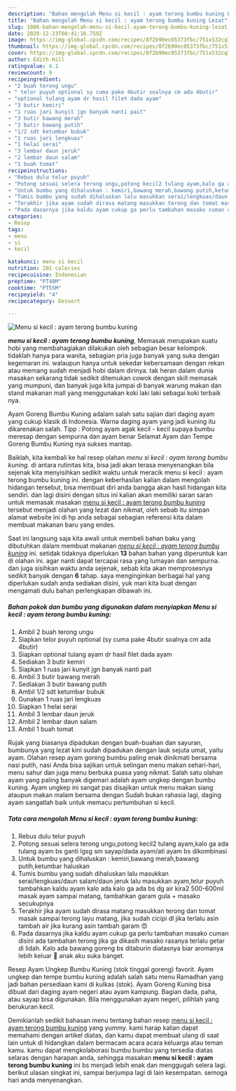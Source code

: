 ```yaml
---
description: "Bahan mengolah Menu si kecil : ayam terong bumbu kuning Lezat"
title: "Bahan mengolah Menu si kecil : ayam terong bumbu kuning Lezat"
slug: 1086-bahan-mengolah-menu-si-kecil-ayam-terong-bumbu-kuning-lezat
date: 2020-12-23T00:41:16.759Z
image: https://img-global.cpcdn.com/recipes/8f2b90ec05373fbc/751x532cq70/menu-si-kecil-ayam-terong-bumbu-kuning-foto-resep-utama.jpg
thumbnail: https://img-global.cpcdn.com/recipes/8f2b90ec05373fbc/751x532cq70/menu-si-kecil-ayam-terong-bumbu-kuning-foto-resep-utama.jpg
cover: https://img-global.cpcdn.com/recipes/8f2b90ec05373fbc/751x532cq70/menu-si-kecil-ayam-terong-bumbu-kuning-foto-resep-utama.jpg
author: Edith Hill
ratingvalue: 4.1
reviewcount: 9
recipeingredient:
- "2 buah terong ungu"
- " telor puyuh optional sy cuma pake 4butir soalnya cm ada 4butir"
- "optional tulang ayam dr hasil filet dada ayam"
- "3 butir kemiri"
- "1 ruas jari kunyit jgn banyak nanti pait"
- "3 butir bawang merah"
- "3 butir bawang putih"
- "1/2 sdt ketumbar bubuk"
- "1 ruas jari lengkuas"
- "1 helai serai"
- "3 lembar daun jeruk"
- "2 lembar daun salam"
- "1 buah tomat"
recipeinstructions:
- "Rebus dulu telur puyuh"
- "Potong sesuai selera terong ungu,potong kecil2 tulang ayam,kalo ga ada tulang ayam bs ganti lgsg sm sayap/dada ayam/ati ayam bs dikombinasi"
- "Untuk bumbu yang dihaluskan : kemiri,bawang merah,bawang putih,ketumbar haluskan"
- "Tumis bumbu yang sudah dihaluskan lalu masukkan serai/lengkuas/daun salam/daun jeruk lalu masukkan ayam,telur puyuh tambahkan kaldu ayam kalo ada kalo ga ada bs dg air kira2 500-600ml masak ayam sampai matang, tambahkan garam gula + masako secukupnya"
- "Terakhir jika ayam sudah dirasa matang masukkan terong dan tomat masak sampai terong layu matang, jika sudah cicipi dl jika terlalu asin tambah air jika kurang asin tambah garam 😍"
- "Pada dasarnya jika kaldu ayam cukup ga perlu tambahan masako cuman disini ada tambahan terong jika ga dikasih masako rasanya terlalu getar di lidah. Kalo ada bawang goreng bs ditaburin diatasnya biar aromanya lebih keluar 🤗 anak aku suka banget."
categories:
- Resep
tags:
- menu
- si
- kecil

katakunci: menu si kecil 
nutrition: 201 calories
recipecuisine: Indonesian
preptime: "PT40M"
cooktime: "PT55M"
recipeyield: "4"
recipecategory: Dessert

---
```



![Menu si kecil : ayam terong bumbu kuning](https://img-global.cpcdn.com/recipes/8f2b90ec05373fbc/751x532cq70/menu-si-kecil-ayam-terong-bumbu-kuning-foto-resep-utama.jpg)

<b><i>menu si kecil : ayam terong bumbu kuning</i></b>, Memasak merupakan suatu hobi yang membahagiakan dilakukan oleh sebagian besar kelompok. tidaklah hanya para wanita, sebagian pria juga banyak yang suka dengan kegemaran ini. walaupun hanya untuk sekedar kebersamaan dengan rekan atau memang sudah menjadi hobi dalam dirinya. tak heran dalam dunia masakan sekarang tidak sedikit ditemukan cowok dengan skill memasak yang mumpuni, dan banyak juga kita jumpai di banyak warung makan dan stand makanan mall yang menggunakan koki laki laki sebagai koki terbaik nya.

Ayam Goreng Bumbu Kuning adalam salah satu sajian dari daging ayam yang cukup klasik di Indonesia. Warna daging ayam yang jadi kuning itu dikarenakan salah. Tipp : Potong ayam agak kecil - kecil supaya bumbu meresap dengan sempurna dan ayam benar Selamat Ayam dan Tempe Goreng Bumbu Kuning nya sukses mantap.

Baiklah, kita kembali ke hal resep olahan <i>menu si kecil : ayam terong bumbu kuning</i>. di antara rutinitas kita, bisa jadi akan terasa menyenangkan bila sejenak kita menyisihkan sedikit waktu untuk meracik menu si kecil : ayam terong bumbu kuning ini. dengan keberhasilan kalian dalam mengolah hidangan tersebut, bisa membuat diri anda bangga akan hasil hidangan kita sendiri. dan lagi disini dengan situs ini kalian akan memiliki saran saran untuk memasak masakan <u>menu si kecil : ayam terong bumbu kuning</u> tersebut menjadi olahan yang lezat dan nikmat, oleh sebab itu simpan alamat website ini di hp anda sebagai sebagian referensi kita dalam membuat makanan baru yang endes.


Saat ini langsung saja kita awali untuk membeli bahan baku yang dibutuhkan dalam membuat makanan <u><i>menu si kecil : ayam terong bumbu kuning</i></u> ini. setidak tidaknya diperlukan <b>13</b> bahan bahan yang diperuntuk kan di olahan ini. agar nanti dapat tercapai rasa yang lumayan dan sempurna. dan juga sisihkan waktu anda sejenak, sebab kita akan memprosesnya sedikit banyak dengan <b>6</b> tahap. saya menginginkan berbagai hal yang diperlukan sudah anda sediakan disini, yuk mari kita buat dengan mengamati dulu bahan perlengkapan dibawah ini.

<!--inarticleads1-->

##### Bahan pokok dan bumbu yang digunakan dalam menyiapkan Menu si kecil : ayam terong bumbu kuning:

1. Ambil 2 buah terong ungu
1. Siapkan  telor puyuh optional (sy cuma pake 4butir soalnya cm ada 4butir)
1. Siapkan optional tulang ayam dr hasil filet dada ayam
1. Sediakan 3 butir kemiri
1. Siapkan 1 ruas jari kunyit jgn banyak nanti pait
1. Ambil 3 butir bawang merah
1. Sediakan 3 butir bawang putih
1. Ambil 1/2 sdt ketumbar bubuk
1. Gunakan 1 ruas jari lengkuas
1. Siapkan 1 helai serai
1. Ambil 3 lembar daun jeruk
1. Ambil 2 lembar daun salam
1. Ambil 1 buah tomat


Rujak yang biasanya dipadukan dengan buah-buahan dan sayuran, bumbunya yang lezat kini sudah dipadukan dengan lauk sejuta umat, yaitu ayam. Olahan resep ayam goreng bumbu paling enak dinikmati bersama nasi putih, nasi Anda bisa sajikan untuk selingan menu makan sehari-hari, menu sahur dan juga menu berbuka puasa yang nikmat. Salah satu olahan ayam yang paling banyak digemari adalah ayam ungkep dengan bumbu kuning. Ayam ungkep ini sangat pas disajikan untuk menu makan siang ataupun makan malam bersama dengan Sudah bukan rahasia lagi, daging ayam sangatlah baik untuk memacu pertumbuhan si kecil. 

<!--inarticleads2-->

##### Tata cara mengolah Menu si kecil : ayam terong bumbu kuning:

1. Rebus dulu telur puyuh
1. Potong sesuai selera terong ungu,potong kecil2 tulang ayam,kalo ga ada tulang ayam bs ganti lgsg sm sayap/dada ayam/ati ayam bs dikombinasi
1. Untuk bumbu yang dihaluskan : kemiri,bawang merah,bawang putih,ketumbar haluskan
1. Tumis bumbu yang sudah dihaluskan lalu masukkan serai/lengkuas/daun salam/daun jeruk lalu masukkan ayam,telur puyuh tambahkan kaldu ayam kalo ada kalo ga ada bs dg air kira2 500-600ml masak ayam sampai matang, tambahkan garam gula + masako secukupnya
1. Terakhir jika ayam sudah dirasa matang masukkan terong dan tomat masak sampai terong layu matang, jika sudah cicipi dl jika terlalu asin tambah air jika kurang asin tambah garam 😍
1. Pada dasarnya jika kaldu ayam cukup ga perlu tambahan masako cuman disini ada tambahan terong jika ga dikasih masako rasanya terlalu getar di lidah. Kalo ada bawang goreng bs ditaburin diatasnya biar aromanya lebih keluar 🤗 anak aku suka banget.


Resep Ayam Ungkep Bumbu Kuning (stok tinggal goreng) favorit. Ayam ungkep dan tempe bumbu kuning adalah salah satu menu Ramadhan yang jadi bahan persediaan kami di kulkas (stok). Ayam Goreng Kuning bisa dibuat dari daging ayam negeri atau ayam kampung. Bagian dada, paha, atau sayap bisa digunakan. Bila menggunakan ayam negeri, pilihlah yang berukuran kecil. 

Demikianlah sedikit bahasan menu tentang bahan resep <u>menu si kecil : ayam terong bumbu kuning</u> yang yummy. kami harap kalian dapat memahami dengan artikel diatas, dan kamu dapat membuat ulang di saat lain untuk di hidangkan dalam bermacam acara acara keluarga atau teman kamu. kamu dapat mengkolaborasi bumbu bumbu yang tersedia diatas selaras dengan harapan anda, sehingga masakan <b>menu si kecil : ayam terong bumbu kuning</b> ini bs menjadi lebih enak dan menggugah selera lagi. berikut ulasan singkat ini, sampai berjumpa lagi di lain kesempatan. semoga hari anda menyenangkan.
